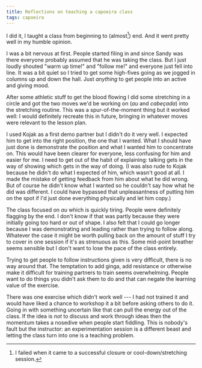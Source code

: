 ```yaml
---
title: Reflections on teaching a capoeira class
tags: capoeira
---
```


I did it, I taught a class from beginning to (almost[^1]) end. And it went pretty well in my humble opinion.

[^1]: I failed when it came to a successful closure or cool-down/stretching session.

I was a bit nervous at first. People started filing in and since Sandy was there everyone probably assumed that he was taking the class. But I just loudly shouted "warm up time!" and "follow me!" and everyone just fell into line. It was a bit quiet so I tried to get some high-fives going as we jogged in columns up and down the hall. Just *anything* to get people into an active and giving mood.

After some athletic stuff to get the blood flowing I did some stretching in a circle and got the two moves we'd be working on (_au_ and _cabe&ccedil;ada_) into the stretching routine. This was a spur-of-the-moment thing but it worked well: I would definitely recreate this in future, bringing in whatever moves were relevant to the lesson plan.

I used Kojak as a first demo partner but I didn't do it very well. I expected him to get into the right position, the one that I wanted. What I should have just done is demonstrate the position and what I wanted him to concentrate on. This would have been clearer for everyone, less confusing for him and easier for me. I need to get out of the habit of explaining: talking gets in the way of showing which gets in the way of doing. (I was also rude to Kojak because he didn't do what I expected of him, which wasn't good at all. I made the mistake of getting feedback from him about what he did wrong. But of course he didn't know what I wanted so he couldn't say how what he did was different. I could have bypassed that unpleasantness of putting him on the spot if I'd just done everything physically and let him copy.)

The class focused on _au_ which is quickly tiring. People were definitely flagging by the end. I don't know if that was partly because they were initially going too hard or out of shape. I also felt that I could go longer because I was demonstrating and leading rather than trying to follow along. Whatever the case it might be worth pulling back on the amount of stuff I try to cover in one session if it's as strenuous as this. Some mid-point breather seems sensible but I don't want to lose the pace of the class entirely.

Trying to get people to follow instructions given is very difficult, there is no way around that. The temptation to add ginga, add resistance or otherwise make it difficult for training partners to train seems overwhelming. People want to do things you didn't ask them to do and that can negate the learning value of the exercise.

There was one exercise which didn't work well --- I had not trained it and would have liked a chance to workshop it a bit before asking others to do it. Going in with something uncertain like that can pull the energy out of the class. If the idea is *not* to discuss and work through ideas then the momentum takes a nosedive when people start fiddling. This is nobody's fault but the instructor: an experimentation session is a different beast and letting the class turn into one is a teaching problem.

